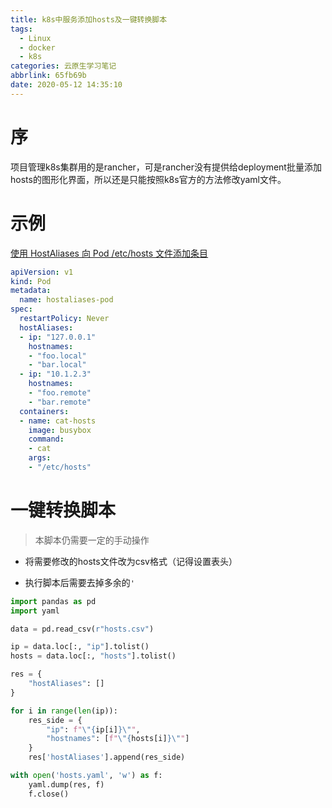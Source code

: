 ```yaml
---
title: k8s中服务添加hosts及一键转换脚本
tags:
  - Linux
  - docker
  - k8s
categories: 云原生学习笔记
abbrlink: 65fb69b
date: 2020-05-12 14:35:10
---
```


# 序


项目管理k8s集群用的是rancher，可是rancher没有提供给deployment批量添加hosts的图形化界面，所以还是只能按照k8s官方的方法修改yaml文件。 

# 示例

[使用 HostAliases 向 Pod /etc/hosts 文件添加条目](https://kubernetes.io/zh/docs/concepts/services-networking/add-entries-to-pod-etc-hosts-with-host-aliases/)

```yaml
apiVersion: v1
kind: Pod
metadata:
  name: hostaliases-pod
spec:
  restartPolicy: Never
  hostAliases:
  - ip: "127.0.0.1"
    hostnames:
    - "foo.local"
    - "bar.local"
  - ip: "10.1.2.3"
    hostnames:
    - "foo.remote"
    - "bar.remote"
  containers:
  - name: cat-hosts
    image: busybox
    command:
    - cat
    args:
    - "/etc/hosts"
```

# 一键转换脚本

> 本脚本仍需要一定的手动操作

- 将需要修改的hosts文件改为csv格式（记得设置表头）

- 执行脚本后需要去掉多余的`'`

```python
import pandas as pd
import yaml

data = pd.read_csv(r"hosts.csv")

ip = data.loc[:, "ip"].tolist()
hosts = data.loc[:, "hosts"].tolist()

res = {
    "hostAliases": []
}

for i in range(len(ip)):
    res_side = {
        "ip": f"\"{ip[i]}\"",
        "hostnames": [f"\"{hosts[i]}\""]
    }
    res['hostAliases'].append(res_side)

with open('hosts.yaml', 'w') as f:
    yaml.dump(res, f)
    f.close()

```